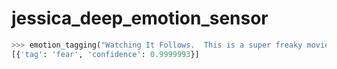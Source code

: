 # jessica_deep_emotion_sensor

```python
>>> emotion_tagging("Watching It Follows.  This is a super freaky movie.  #scary")
[{'tag': 'fear', 'confidence': 0.9999993}]
```

